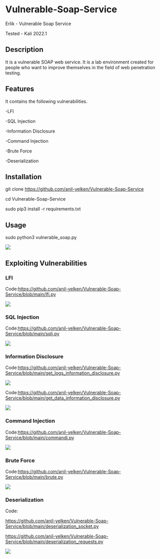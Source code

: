 # Vulnerable-Soap-Service
Erlik - Vulnerable Soap Service

Tested - Kali 2022.1

## Description

It is a vulnerable SOAP web service. It is a lab environment created for people who want to improve themselves in the field of web penetration testing.

## Features

It contains the following vulnerabilities.

-LFI

-SQL Injection

-Information Disclosure

-Command Injection

-Brute Force

-Deserialization

## Installation
git clone https://github.com/anil-yelken/Vulnerable-Soap-Service

cd Vulnerable-Soap-Service

sudo pip3 install -r requirements.txt

## Usage

sudo python3 vulnerable_soap.py

<img src="https://github.com/anil-yelken/Vulnerable-Soap-Service/blob/main/server.jpg">

## Exploiting Vulnerabilities

### LFI

Code:https://github.com/anil-yelken/Vulnerable-Soap-Service/blob/main/lfi.py

<img src="https://github.com/anil-yelken/Vulnerable-Soap-Service/blob/main/lfi.jpg">

### SQL Injection

Code:https://github.com/anil-yelken/Vulnerable-Soap-Service/blob/main/sqli.py

<img src="https://github.com/anil-yelken/Vulnerable-Soap-Service/blob/main/sqli.jpg">

### Information Disclosure

Code:https://github.com/anil-yelken/Vulnerable-Soap-Service/blob/main/get_logs_information_disclosure.py

<img src="https://github.com/anil-yelken/Vulnerable-Soap-Service/blob/main/get_logs_information_disclosure.jpg">

Code:https://github.com/anil-yelken/Vulnerable-Soap-Service/blob/main/get_data_information_disclosure.py

<img src="https://github.com/anil-yelken/Vulnerable-Soap-Service/blob/main/get_admin_email_information_disclosure.jpg">

### Command Injection

Code:https://github.com/anil-yelken/Vulnerable-Soap-Service/blob/main/commandi.py

<img src="https://github.com/anil-yelken/Vulnerable-Soap-Service/blob/main/commandi.jpg">

### Brute Force

Code:https://github.com/anil-yelken/Vulnerable-Soap-Service/blob/main/brute.py

<img src="https://github.com/anil-yelken/Vulnerable-Soap-Service/blob/main/brute_force.jpg">

### Deserialization

Code:

https://github.com/anil-yelken/Vulnerable-Soap-Service/blob/main/deserialization_socket.py

https://github.com/anil-yelken/Vulnerable-Soap-Service/blob/main/deserialization_requests.py

<img src="https://github.com/anil-yelken/Vulnerable-Soap-Service/blob/main/deserialization.jpg">


